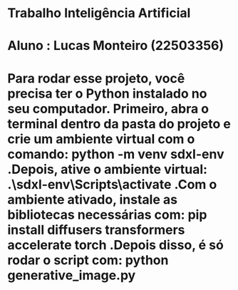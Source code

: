 # Trabalho Inteligência Artificial
# Aluno : Lucas Monteiro (22503356)
# Para rodar esse projeto, você precisa ter o Python instalado no seu computador. Primeiro, abra o terminal dentro da pasta do projeto e crie um ambiente virtual com o comando: python -m venv sdxl-env .Depois, ative o ambiente virtual: .\sdxl-env\Scripts\activate .Com o ambiente ativado, instale as bibliotecas necessárias com: pip install diffusers transformers accelerate torch .Depois disso, é só rodar o script com: python generative_image.py




